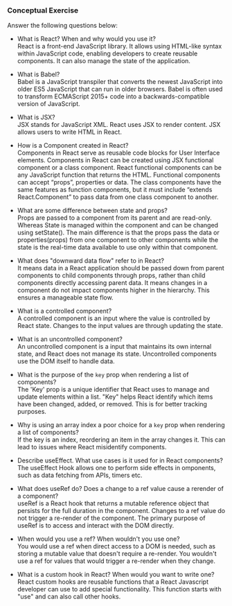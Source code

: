 ### Conceptual Exercise

Answer the following questions below:

- What is React? When and why would you use it?<br />
  React is a front-end JavaScript library. It allows using HTML-like syntax within JavaScript code, enabling developers to create reusable components. It can also manage the state of the application.<br />

- What is Babel?<br />
  Babel is a JavaScript transpiler that converts the newest JavaScript into older ES5 JavaScript that can run in older browsers. Babel is often used to transform ECMAScript 2015+ code into a backwards-compatible version of JavaScript.<br />

- What is JSX?<br />
  JSX stands for JavaScript XML. React uses JSX to render content. JSX allows users to write HTML in React.<br />

- How is a Component created in React?<br />
  Components in React serve as reusable code blocks for User Interface elements. Components in React can be created using JSX functional component or a class component. React functional components can be any JavaScript function that returns the HTML. Functional components can accept “props”, properties or data. The class components have the same features as function components, but it must include “extends React.Component” to pass data from one class component to another.<br />

- What are some difference between state and props?<br />
  Props are passed to a component from its parent and are read-only. Whereas State is managed within the component and can be changed using setState(). The main difference is that the props pass the data or properties(props) from one component to other components while the state is the real-time data available to use only within that component.<br />

- What does "downward data flow" refer to in React?<br />
  It means data in a React application should be passed down from parent components to child components through props, rather than child components directly accessing parent data. It means changes in a component do not impact components higher in the hierarchy. This ensures a manageable state flow.<br />

- What is a controlled component?<br />
  A controlled component is an input where the value is controlled by React state. Changes to the input values are through updating the state.<br />

- What is an uncontrolled component?<br />
  An uncontrolled component is a input that maintains its own internal state, and React does not manage its state. Uncontrolled components use the DOM itself to handle data.<br />

- What is the purpose of the `key` prop when rendering a list of components?<br />
  The 'Key' prop is a unique identifier that React uses to manage and update elements within a list. "Key" helps React identify which items have been changed, added, or removed. This is for better tracking purposes.<br />

- Why is using an array index a poor choice for a `key` prop when rendering a list of components?<br />
  If the key is an index, reordering an item in the array changes it. This can lead to issues where React misidentify components.<br />

- Describe useEffect. What use cases is it used for in React components?<br />
  The useEffect Hook allows one to perform side effects in omponents, such as data fetching from APIs, timers etc.<br />

- What does useRef do? Does a change to a ref value cause a rerender of a component?<br />
  useRef is a React hook that returns a mutable reference object that persists for the full duration in the component. Changes to a ref value do not trigger a re-render of the component. The primary purpose of useRef is to access and interact with the DOM directly.<br />

- When would you use a ref? When wouldn't you use one?<br />
  You would use a ref when direct access to a DOM is needed, such as storing a mutable value that doesn't require a re-render. You wouldn't use a ref for values that would trigger a re-render when they change.<br />

- What is a custom hook in React? When would you want to write one?<br />
  React custom hooks are reusable functions that a React Javascript developer can use to add special functionality. This function starts with "use" and can also call other hooks.<br />
